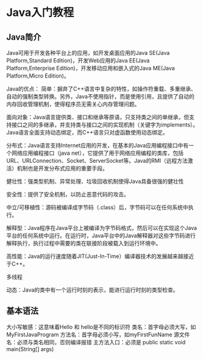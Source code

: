 # Java入门教程
## Java简介
Java可用于开发各种平台上的应用，如开发桌面应用的Java SE(Java Platform,Standard Edition)，开发Web应用的Java EE(Java Platform,Enterprise Edition)，开发移动应用和嵌入式的Java ME(Java Platform,Micro Edition)。

Java的优点：
简单：摒弃了C++语言中复杂的特性，如操作符重载、多重继承、自动的强制类型转换。另外，Java不使用指针，而是使用引用，且提供了自动的内存回收管理机制，使得程序员无需关心内存管理问题。

面向对象：Java语言提供类、接口和继承等原语，只支持类之间的单继承，但支持接口之间的多继承，并支持类与接口之间的实现机制（关键字为implements）。Java语言全面支持动态绑定，而C++语言只对虚函数使用动态绑定。

分布式：Java语言支持Internet应用的开发，在基本的Java应用编程接口中有一个网络应用编程接口（java net），它提供了用于网络应用编程的类库，包括URL、URLConnection、Socket、ServerSocket等。Java的RMI（远程方法激活）机制也是开发分布式应用的重要手段。

健壮性：强类型机制、异常处理、垃圾回收机制使得Java具备很强的健壮性

安全性：提供了安全机制，以防止恶意代码的攻击。

中立/可移植性：源码被编译成字节码（.class）后，字节码可以在任何系统中执行。

解释型：Java程序在Java平台上被编译为字节码格式，然后可以在实现这个Java平台的任何系统中运行。在运行时，Java平台中的Java解释器对这些字节码进行解释执行，执行过程中需要的类在联接阶段被载入到运行环境中。

高性能：Java的运行速度随着JIT(Just-In-Time）编译器技术的发展越来越接近于C++。

多线程

动态：Java的类中有一个运行时刻的表示，能进行运行时刻的类型检查。

## 基本语法
大小写敏感：这意味着Hello 和 hello是不同的标识符
类名：首字母必须大写，如MyFirstJavaProgram
方法名：首字母必须小写，如myFirstFunName
源文件名：必须与类名相同，否则编译报错
主方法入口：必须是 public static void main(String[] args)











